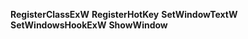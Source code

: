 **RegisterClassExW** 
**RegisterHotKey**
**SetWindowTextW** 
**SetWindowsHookExW** 
**ShowWindow** 
